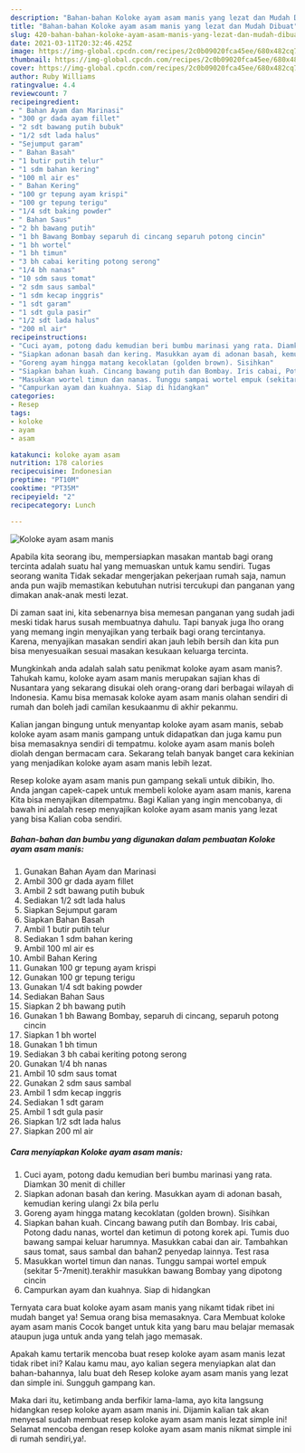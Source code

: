 ```yaml
---
description: "Bahan-bahan Koloke ayam asam manis yang lezat dan Mudah Dibuat"
title: "Bahan-bahan Koloke ayam asam manis yang lezat dan Mudah Dibuat"
slug: 420-bahan-bahan-koloke-ayam-asam-manis-yang-lezat-dan-mudah-dibuat
date: 2021-03-11T20:32:46.425Z
image: https://img-global.cpcdn.com/recipes/2c0b09020fca45ee/680x482cq70/koloke-ayam-asam-manis-foto-resep-utama.jpg
thumbnail: https://img-global.cpcdn.com/recipes/2c0b09020fca45ee/680x482cq70/koloke-ayam-asam-manis-foto-resep-utama.jpg
cover: https://img-global.cpcdn.com/recipes/2c0b09020fca45ee/680x482cq70/koloke-ayam-asam-manis-foto-resep-utama.jpg
author: Ruby Williams
ratingvalue: 4.4
reviewcount: 7
recipeingredient:
- " Bahan Ayam dan Marinasi"
- "300 gr dada ayam fillet"
- "2 sdt bawang putih bubuk"
- "1/2 sdt lada halus"
- "Sejumput garam"
- " Bahan Basah"
- "1 butir putih telur"
- "1 sdm bahan kering"
- "100 ml air es"
- " Bahan Kering"
- "100 gr tepung ayam krispi"
- "100 gr tepung terigu"
- "1/4 sdt baking powder"
- " Bahan Saus"
- "2 bh bawang putih"
- "1 bh Bawang Bombay separuh di cincang separuh potong cincin"
- "1 bh wortel"
- "1 bh timun"
- "3 bh cabai keriting potong serong"
- "1/4 bh nanas"
- "10 sdm saus tomat"
- "2 sdm saus sambal"
- "1 sdm kecap inggris"
- "1 sdt garam"
- "1 sdt gula pasir"
- "1/2 sdt lada halus"
- "200 ml air"
recipeinstructions:
- "Cuci ayam, potong dadu kemudian beri bumbu marinasi yang rata. Diamkan 30 menit di chiller"
- "Siapkan adonan basah dan kering. Masukkan ayam di adonan basah, kemudian kering ulangi 2x bila perlu"
- "Goreng ayam hingga matang kecoklatan (golden brown). Sisihkan"
- "Siapkan bahan kuah. Cincang bawang putih dan Bombay. Iris cabai, Potong dadu nanas, wortel dan ketimun di potong korek api. Tumis duo bawang sampai keluar harumnya. Masukkan cabai dan air. Tambahkan saus tomat, saus sambal dan bahan2 penyedap lainnya. Test rasa"
- "Masukkan wortel timun dan nanas. Tunggu sampai wortel empuk (sekitar 5-7menit).terakhir masukkan bawang Bombay yang dipotong cincin"
- "Campurkan ayam dan kuahnya. Siap di hidangkan"
categories:
- Resep
tags:
- koloke
- ayam
- asam

katakunci: koloke ayam asam 
nutrition: 178 calories
recipecuisine: Indonesian
preptime: "PT10M"
cooktime: "PT35M"
recipeyield: "2"
recipecategory: Lunch

---
```



![Koloke ayam asam manis](https://img-global.cpcdn.com/recipes/2c0b09020fca45ee/680x482cq70/koloke-ayam-asam-manis-foto-resep-utama.jpg)

Apabila kita seorang ibu, mempersiapkan masakan mantab bagi orang tercinta adalah suatu hal yang memuaskan untuk kamu sendiri. Tugas seorang  wanita Tidak sekadar mengerjakan pekerjaan rumah saja, namun anda pun wajib memastikan kebutuhan nutrisi tercukupi dan panganan yang dimakan anak-anak mesti lezat.

Di zaman  saat ini, kita sebenarnya bisa memesan panganan yang sudah jadi meski tidak harus susah membuatnya dahulu. Tapi banyak juga lho orang yang memang ingin menyajikan yang terbaik bagi orang tercintanya. Karena, menyajikan masakan sendiri akan jauh lebih bersih dan kita pun bisa menyesuaikan sesuai masakan kesukaan keluarga tercinta. 



Mungkinkah anda adalah salah satu penikmat koloke ayam asam manis?. Tahukah kamu, koloke ayam asam manis merupakan sajian khas di Nusantara yang sekarang disukai oleh orang-orang dari berbagai wilayah di Indonesia. Kamu bisa memasak koloke ayam asam manis olahan sendiri di rumah dan boleh jadi camilan kesukaanmu di akhir pekanmu.

Kalian jangan bingung untuk menyantap koloke ayam asam manis, sebab koloke ayam asam manis gampang untuk didapatkan dan juga kamu pun bisa memasaknya sendiri di tempatmu. koloke ayam asam manis boleh diolah dengan bermacam cara. Sekarang telah banyak banget cara kekinian yang menjadikan koloke ayam asam manis lebih lezat.

Resep koloke ayam asam manis pun gampang sekali untuk dibikin, lho. Anda jangan capek-capek untuk membeli koloke ayam asam manis, karena Kita bisa menyajikan ditempatmu. Bagi Kalian yang ingin mencobanya, di bawah ini adalah resep menyajikan koloke ayam asam manis yang lezat yang bisa Kalian coba sendiri.

<!--inarticleads1-->

##### Bahan-bahan dan bumbu yang digunakan dalam pembuatan Koloke ayam asam manis:

1. Gunakan  Bahan Ayam dan Marinasi
1. Ambil 300 gr dada ayam fillet
1. Ambil 2 sdt bawang putih bubuk
1. Sediakan 1/2 sdt lada halus
1. Siapkan Sejumput garam
1. Siapkan  Bahan Basah
1. Ambil 1 butir putih telur
1. Sediakan 1 sdm bahan kering
1. Ambil 100 ml air es
1. Ambil  Bahan Kering
1. Gunakan 100 gr tepung ayam krispi
1. Gunakan 100 gr tepung terigu
1. Gunakan 1/4 sdt baking powder
1. Sediakan  Bahan Saus
1. Siapkan 2 bh bawang putih
1. Gunakan 1 bh Bawang Bombay, separuh di cincang, separuh potong cincin
1. Siapkan 1 bh wortel
1. Gunakan 1 bh timun
1. Sediakan 3 bh cabai keriting potong serong
1. Gunakan 1/4 bh nanas
1. Ambil 10 sdm saus tomat
1. Gunakan 2 sdm saus sambal
1. Ambil 1 sdm kecap inggris
1. Sediakan 1 sdt garam
1. Ambil 1 sdt gula pasir
1. Siapkan 1/2 sdt lada halus
1. Siapkan 200 ml air




<!--inarticleads2-->

##### Cara menyiapkan Koloke ayam asam manis:

1. Cuci ayam, potong dadu kemudian beri bumbu marinasi yang rata. Diamkan 30 menit di chiller
1. Siapkan adonan basah dan kering. Masukkan ayam di adonan basah, kemudian kering ulangi 2x bila perlu
1. Goreng ayam hingga matang kecoklatan (golden brown). Sisihkan
1. Siapkan bahan kuah. Cincang bawang putih dan Bombay. Iris cabai, Potong dadu nanas, wortel dan ketimun di potong korek api. Tumis duo bawang sampai keluar harumnya. Masukkan cabai dan air. Tambahkan saus tomat, saus sambal dan bahan2 penyedap lainnya. Test rasa
1. Masukkan wortel timun dan nanas. Tunggu sampai wortel empuk (sekitar 5-7menit).terakhir masukkan bawang Bombay yang dipotong cincin
1. Campurkan ayam dan kuahnya. Siap di hidangkan




Ternyata cara buat koloke ayam asam manis yang nikamt tidak ribet ini mudah banget ya! Semua orang bisa memasaknya. Cara Membuat koloke ayam asam manis Cocok banget untuk kita yang baru mau belajar memasak ataupun juga untuk anda yang telah jago memasak.

Apakah kamu tertarik mencoba buat resep koloke ayam asam manis lezat tidak ribet ini? Kalau kamu mau, ayo kalian segera menyiapkan alat dan bahan-bahannya, lalu buat deh Resep koloke ayam asam manis yang lezat dan simple ini. Sungguh gampang kan. 

Maka dari itu, ketimbang anda berfikir lama-lama, ayo kita langsung hidangkan resep koloke ayam asam manis ini. Dijamin kalian tak akan menyesal sudah membuat resep koloke ayam asam manis lezat simple ini! Selamat mencoba dengan resep koloke ayam asam manis nikmat simple ini di rumah sendiri,ya!.

